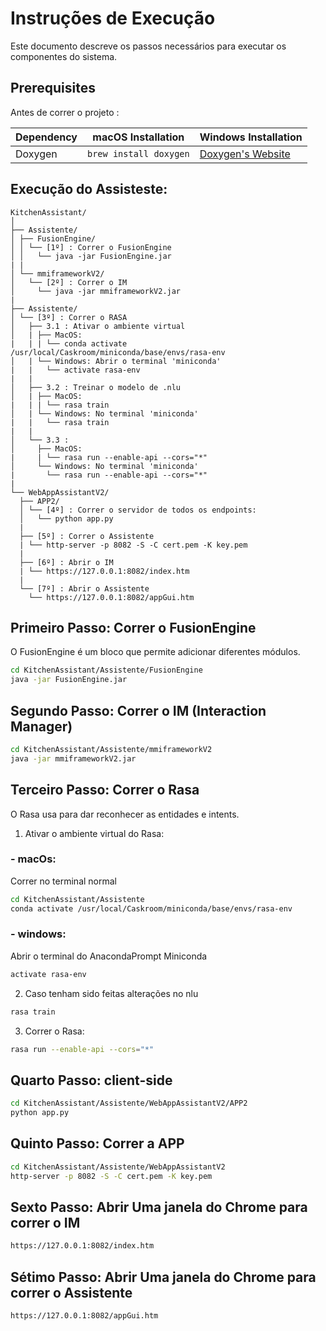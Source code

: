 # Instruções de Execução

Este documento descreve os passos necessários para executar os componentes do sistema.

## Prerequisites

Antes de correr o projeto :

| Dependency | macOS Installation           | Windows Installation                           |
|------------|------------------------------|-----------------------------------------------|
| Doxygen    | `brew install doxygen`       | [Doxygen's Website](https://www.doxygen.nl/index.html) |


## Execução do Assisteste:

```
KitchenAssistant/
│
├── Assistente/
│ ├── FusionEngine/
│ │ └── [1º] : Correr o FusionEngine
│ │   └── java -jar FusionEngine.jar
| |
│ └── mmiframeworkV2/
│   └── [2º] : Correr o IM
│     └── java -jar mmiframeworkV2.jar
|
├── Assistente/
│ └── [3º] : Correr o RASA
│   ├── 3.1 : Ativar o ambiente virtual
│   | ├── MacOS: 
|   | | └── conda activate /usr/local/Caskroom/miniconda/base/envs/rasa-env
│   | └── Windows: Abrir o terminal 'miniconda'
|   |   └── activate rasa-env
|   |
│   ├── 3.2 : Treinar o modelo de .nlu
│   | ├── MacOS: 
|   | | └── rasa train
│   | └── Windows: No terminal 'miniconda'
|   |   └── rasa train
|   |
│   └── 3.3 : 
│     ├── MacOS: 
|     | └── rasa run --enable-api --cors="*"
│     └── Windows: No terminal 'miniconda'
|       └── rasa run --enable-api --cors="*"
|   
└── WebAppAssistantV2/
  ├── APP2/
  │ └── [4º] : Correr o servidor de todos os endpoints:
  │   └── python app.py
  |
  ├── [5º] : Correr o Assistente 
  | └── http-server -p 8082 -S -C cert.pem -K key.pem
  |
  ├── [6º] : Abrir o IM
  | └── https://127.0.0.1:8082/index.htm
  |
  └── [7º] : Abrir o Assistente
    └── https://127.0.0.1:8082/appGui.htm

```

## Primeiro Passo: Correr o FusionEngine

O FusionEngine é um bloco que permite adicionar diferentes módulos.

```bash
cd KitchenAssistant/Assistente/FusionEngine
java -jar FusionEngine.jar
```

## Segundo Passo: Correr o IM (Interaction Manager)

```bash
cd KitchenAssistant/Assistente/mmiframeworkV2
java -jar mmiframeworkV2.jar
```

## Terceiro Passo: Correr o Rasa

O Rasa usa para dar reconhecer as entidades e intents.

1. Ativar o ambiente virtual do Rasa:
### - macOs:
Correr no terminal normal

```bash
cd KitchenAssistant/Assistente
conda activate /usr/local/Caskroom/miniconda/base/envs/rasa-env
```

### - windows:
Abrir o terminal do AnacondaPrompt Miniconda

```bash
activate rasa-env
```

2. Caso tenham sido feitas alterações no nlu 

```bash
rasa train
``` 

3. Correr o Rasa:

```bash
rasa run --enable-api --cors="*"
```

## Quarto Passo: client-side 

```bash
cd KitchenAssistant/Assistente/WebAppAssistantV2/APP2
python app.py
```

## Quinto Passo: Correr a APP

```bash
cd KitchenAssistant/Assistente/WebAppAssistantV2
http-server -p 8082 -S -C cert.pem -K key.pem
```

## Sexto Passo: Abrir Uma janela do Chrome para correr o IM         

```bash
https://127.0.0.1:8082/index.htm
```

## Sétimo Passo: Abrir Uma janela do Chrome para correr o Assistente 

```bash
https://127.0.0.1:8082/appGui.htm
```

